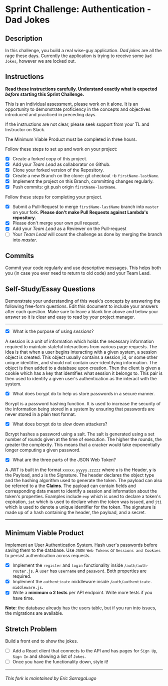 # Sprint Challenge: Authentication - Dad Jokes

## Description

In this challenge, you build a real wise-guy application. _Dad jokes_ are all the rage these days. Currently the application is trying to receive some `Dad Jokes`, however we are locked out.

## Instructions

**Read these instructions carefully. Understand exactly what is expected _before_ starting this Sprint Challenge.**

This is an individual assessment, please work on it alone. It is an opportunity to demonstrate proficiency in the concepts and objectives introduced and practiced in preceding days.

If the instructions are not clear, please seek support from your TL and Instructor on Slack.

The Minimum Viable Product must be completed in three hours.

Follow these steps to set up and work on your project:

- [x] Create a forked copy of this project.
- [x] Add your _Team Lead_ as collaborator on Github.
- [x] Clone your forked version of the Repository.
- [x] Create a new Branch on the clone: git checkout -b `firstName-lastName`.
- [x] Implement the project on this Branch, committing changes regularly.
- [x] Push commits: git push origin `firstName-lastName`.

Follow these steps for completing your project.

- [x] Submit a Pull-Request to merge `firstName-lastName` branch into `master` on your fork. **Please don't make Pull Requests against Lambda's repository**.
- [x] Please don't merge your own pull request.
- [x] Add your _Team Lead_ as a Reviewer on the Pull-request
- [ ] Your _Team Lead_ will count the challenge as done by merging the branch into _master_.

## Commits

Commit your code regularly and use descriptive messages. This helps both you (in case you ever need to return to old code) and your Team Lead.

## Self-Study/Essay Questions

Demonstrate your understanding of this week's concepts by answering the following free-form questions. Edit this document to include your answers after each question. Make sure to leave a blank line above and below your answer so it is clear and easy to read by your project manager.

---

- [x] What is the purpose of using _sessions_?

A session is a unit of information which holds the necessary information required to maintain stateful interactions from various page requests.
The idea is that when a user begins interacting with a given system, a session object is created. This object usually contains a session_id, or some other unique identifier, and should not contain user-identifying information. The object is then added to a database upon creation. Then the client is given a cookie which has a key that identifies what session it belongs to. This pair is then used to identify a given user's authentication as the interact with the system.

- [x] What does bcrypt do to help us store passwords in a secure manner.

Bcrypt is a password hashing function. It is used to increase the security of the information being stored in a system by ensuring that passwords are never stored in a plain text format.

- [x] What does bcrypt do to slow down attackers?

Bcrypt hashes a password using a salt. The salt is generated using a set number of rounds given at the time of execution. The higher the rounds, the greater the complexity. This means that a cracker would take exponentially longer computing a given password.

- [x] What are the three parts of the JSON Web Token?

A JWT is built in the format `xxxxx.yyyyy.zzzzz` where **`x`** is the Header, **`y`** is the Payload, and **`z`** is the Signature. The header declares the object type and the hashing algorithm used to generate the token. The payload can also be referred to a the **Claims**. The payload can contain fields and corresponding data meant to identify a session and information about the token's properties. Examples include `exp` which is used to declare a token's expiration, `iat` which is used to declare when the token was issued, and `jti` which is used to denote a unique identifier for the token. The signature is made up of a hash containing the header, the payload, and a secret.

---

## Minimum Viable Product

Implement an User Authentication System. Hash user's passwords before saving them to the database. Use `JSON Web Tokens` or `Sessions and Cookies` to persist authentication across requests.

- [x] Implement the `register` and `login` functionality inside `/auth/auth-router.js`. A `user` has `username` and `password`. Both properties are required.
- [x] Implement the `authenticate` middleware inside `/auth/authenticate-middleware.js`.
- [x] Write a **minimum o 2 tests** per API endpoint. Write more tests if you have time.

**Note**: the database already has the users table, but if you run into issues, the migrations are available.

## Stretch Problem

Build a front end to show the jokes.

- [ ] Add a React client that connects to the API and has pages for `Sign Up`, `Sign In` and showing a list of `Jokes`.
- [ ] Once you have the functionality down, style it!

---

###### This fork is maintained by Eric SarragaLugo
